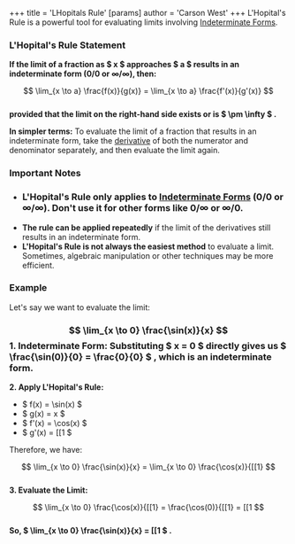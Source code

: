 +++
 title = 'LHopitals Rule'
[params]
	author = 'Carson West'
+++
L'Hopital's Rule is a powerful tool for evaluating limits involving [Indeterminate Forms](./../indeterminate-forms/). 
### L'Hopital's Rule Statement

**If the limit of a fraction as  $ x $  approaches  $ a $  results in an indeterminate form (0/0 or ∞/∞), then:**

 $$ \lim_{x \to a} \frac{f(x)}{g(x)} = \lim_{x \to a} \frac{f'(x)}{g'(x)} $$  
**provided that the limit on the right-hand side exists or is  $ \pm \infty $ .**

**In simpler terms:**  To evaluate the limit of a fraction that results in an indeterminate form, take the [derivative](./../derivative/) of both the numerator and denominator separately, and then evaluate the limit again.

### Important Notes

* ### **L'Hopital's Rule only applies to [Indeterminate Forms](./../indeterminate-forms/) (0/0 or ∞/∞).** Don't use it for other forms like 0/∞ or ∞/0.
* **The rule can be applied repeatedly** if the limit of the derivatives still results in an indeterminate form.
* **L'Hopital's Rule is not always the easiest method** to evaluate a limit. Sometimes, algebraic manipulation or other techniques may be more efficient.
### Example

Let's say we want to evaluate the limit:
###  $$ \lim_{x \to 0} \frac{\sin(x)}{x} $$  **1. Indeterminate Form:**  Substituting  $ x = 0 $  directly gives us  $ \frac{\sin(0)}{0} = \frac{0}{0} $ , which is an indeterminate form.

**2. Apply L'Hopital's Rule:**

*   $ f(x) = \sin(x) $ 
*   $ g(x) = x $ 
*   $ f'(x) = \cos(x) $ 
*   $ g'(x) = [[1 $ 

Therefore, we have:

 $$ \lim_{x \to 0} \frac{\sin(x)}{x} = \lim_{x \to 0} \frac{\cos(x)}{[[1} $$  
**3. Evaluate the Limit:**

 $$ \lim_{x \to 0} \frac{\cos(x)}{[[1} = \frac{\cos(0)}{[[1} = [[1 $$  
**So,  $ \lim_{x \to 0} \frac{\sin(x)}{x} = [[1 $ .**
